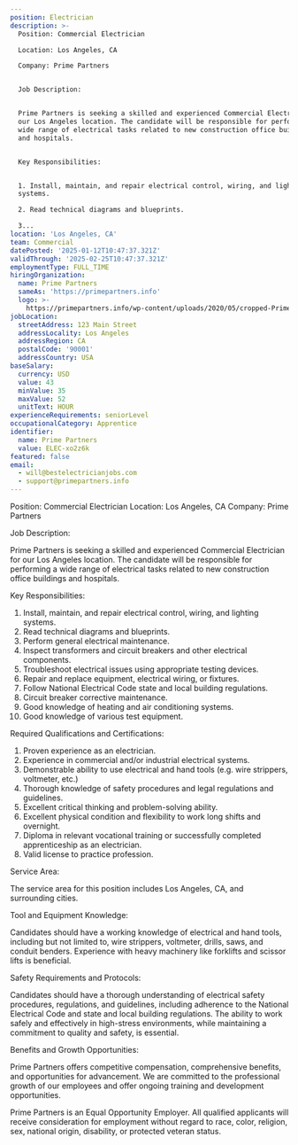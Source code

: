 ```yaml
---
position: Electrician
description: >-
  Position: Commercial Electrician

  Location: Los Angeles, CA

  Company: Prime Partners


  Job Description:


  Prime Partners is seeking a skilled and experienced Commercial Electrician for
  our Los Angeles location. The candidate will be responsible for performing a
  wide range of electrical tasks related to new construction office buildings
  and hospitals.


  Key Responsibilities:


  1. Install, maintain, and repair electrical control, wiring, and lighting
  systems.

  2. Read technical diagrams and blueprints.

  3...
location: 'Los Angeles, CA'
team: Commercial
datePosted: '2025-01-12T10:47:37.321Z'
validThrough: '2025-02-25T10:47:37.321Z'
employmentType: FULL_TIME
hiringOrganization:
  name: Prime Partners
  sameAs: 'https://primepartners.info'
  logo: >-
    https://primepartners.info/wp-content/uploads/2020/05/cropped-Prime-Partners-Logo-NO-BG-1-1.png
jobLocation:
  streetAddress: 123 Main Street
  addressLocality: Los Angeles
  addressRegion: CA
  postalCode: '90001'
  addressCountry: USA
baseSalary:
  currency: USD
  value: 43
  minValue: 35
  maxValue: 52
  unitText: HOUR
experienceRequirements: seniorLevel
occupationalCategory: Apprentice
identifier:
  name: Prime Partners
  value: ELEC-xo2z6k
featured: false
email:
  - will@bestelectricianjobs.com
  - support@primepartners.info
---
```




Position: Commercial Electrician
Location: Los Angeles, CA
Company: Prime Partners

Job Description:

Prime Partners is seeking a skilled and experienced Commercial Electrician for our Los Angeles location. The candidate will be responsible for performing a wide range of electrical tasks related to new construction office buildings and hospitals.

Key Responsibilities:

1. Install, maintain, and repair electrical control, wiring, and lighting systems.
2. Read technical diagrams and blueprints.
3. Perform general electrical maintenance.
4. Inspect transformers and circuit breakers and other electrical components.
5. Troubleshoot electrical issues using appropriate testing devices.
6. Repair and replace equipment, electrical wiring, or fixtures.
7. Follow National Electrical Code state and local building regulations.
8. Circuit breaker corrective maintenance.
9. Good knowledge of heating and air conditioning systems.
10. Good knowledge of various test equipment.

Required Qualifications and Certifications:

1. Proven experience as an electrician.
2. Experience in commercial and/or industrial electrical systems.
3. Demonstrable ability to use electrical and hand tools (e.g. wire strippers, voltmeter, etc.)
4. Thorough knowledge of safety procedures and legal regulations and guidelines.
5. Excellent critical thinking and problem-solving ability.
6. Excellent physical condition and flexibility to work long shifts and overnight.
7. Diploma in relevant vocational training or successfully completed apprenticeship as an electrician.
8. Valid license to practice profession.

Service Area:

The service area for this position includes Los Angeles, CA, and surrounding cities.

Tool and Equipment Knowledge:

Candidates should have a working knowledge of electrical and hand tools, including but not limited to, wire strippers, voltmeter, drills, saws, and conduit benders. Experience with heavy machinery like forklifts and scissor lifts is beneficial.

Safety Requirements and Protocols:

Candidates should have a thorough understanding of electrical safety procedures, regulations, and guidelines, including adherence to the National Electrical Code and state and local building regulations. The ability to work safely and effectively in high-stress environments, while maintaining a commitment to quality and safety, is essential.

Benefits and Growth Opportunities:

Prime Partners offers competitive compensation, comprehensive benefits, and opportunities for advancement. We are committed to the professional growth of our employees and offer ongoing training and development opportunities.

Prime Partners is an Equal Opportunity Employer. All qualified applicants will receive consideration for employment without regard to race, color, religion, sex, national origin, disability, or protected veteran status.
